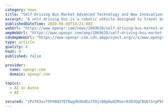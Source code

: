```yaml
---
category: news
title: "Self-Driving Bus Market Advanced Technology and New Innovations by 2026 – AV Volvo, Continental AG, Volkswagen"
excerpt: "A self driving bus is a robotic vehicle designed to travel between destinations without the need of a human operator It combines sensors and software to control navigate and drive and uses LiDAR and RADAR and several other sensors for"
publishedDateTime: 2020-06-08T14:21:00Z
webUrl: "https://www.openpr.com/news/2069628/self-driving-bus-market-advanced-technology-and-new"
ampWebUrl: "https://www.openpr.com/amp/2069628/self-driving-bus-market-advanced-technology-and-new"
cdnAmpWebUrl: "https://www-openpr-com.cdn.ampproject.org/c/s/www.openpr.com/amp/2069628/self-driving-bus-market-advanced-technology-and-new"
type: article
quality: 4
heat: 4
published: false

provider:
  name: openpr.com
  domain: openpr.com

topics:
  - AI in Autos
  - AI

secured: "rPx7K3uvT5P4BQ2YET0wgdkXbdEzJYOjc0DpKwQ2Maxr02D3QqCBUblSrpPkkGUkcZDiKTXZt9/PesCbrjNu0t/Hrqv++/5CpqOYTJAsOPb+ydYMxbstIOP4kmbN2UD3QpyseLT+k7Jk7z9qK/ohTO2pQ2JhZuDEGDQXMJe5MVEYy2xS1TjODc5gbeGIP6bN5xaPw/xQVX2TEin/Jr10fsfnNpmoL58TVsqkAsx5Nfzwqly50DTZcCxUXucxpu0RndVvr8namLZ71om+RQcOvg3ZzxJkE+JhuqhwdgNtArnDsxPT9Ydq/8vePEDihZYd;WfqKaE3HLMJhlOxypS4nrA=="
---
```


